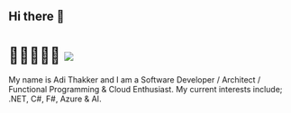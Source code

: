 ## Hi there 👋

# 👋🏻👨🏻‍💻 ![](https://readme-typing-svg.demolab.com?font=VT323&size=70&duration=2800&pause=10000&color=719B79&multiline=true&random=false&width=920&height=85&lines=My+name+is+Adi+Thakker)

My name is Adi Thakker and I am a Software Developer / Architect / Functional Programming & Cloud Enthusiast. My current interests include; .NET, C#, F#, Azure & AI.

<!--
[[![Anurag's GitHub stats](https://github-readme-stats.vercel.app/api?username=adithakker)](https://github.com/anuraghazra/github-readme-stats)](url)
**AdiThakker/adithakker** is a ✨ _special_ ✨ repository because its `README.md` (this file) appears on your GitHub profile.

Here are some ideas to get you started:

- 🔭 I’m currently working on ...
- 🌱 I’m currently learning ...
- 👯 I’m looking to collaborate on ...
- 🤔 I’m looking for help with ...
- 💬 Ask me about ...
- 📫 How to reach me: ...
- 😄 Pronouns: ...
- ⚡ Fun fact: ...
-->
